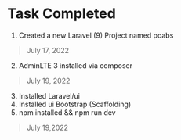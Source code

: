 # Task Completed

1. Created a new Laravel (9) Project named poabs 
> July 17, 2022
2. AdminLTE 3 installed via composer
> July 19, 2022
3. Installed Laravel/ui
4. Installed ui Bootstrap (Scaffolding)
5. npm installed && npm run dev
> July 19,2022